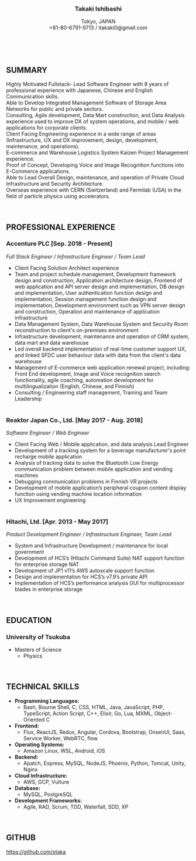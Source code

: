 <h3 align="center">Takaki Ishibashi</h3>
<p align="center">
  Tokyo, JAPAN<br>
  +81-80-6791-9713 / itakaki0@gmail.com
</p>
<br><br><br>

## SUMMARY
Highly Motivated Fullstack- Lead Software Engineer with 8 years of professional experience with Japanese, Chinese and English Communication skills.
<br>
Able to Develop Integrated Management Software of Storage Area Networks for public and private sectors.
<br>
Consulting, Agile development, Data Mart construction, and Data Analysis experience used to improve DX of system operations, and mobile / web applications for corporate clients.
<br>
Client Facing Engineering experience in a wide range of areas (Infrastructure, UX and DX improvement, design, development, maintenance, and operations).
<br>
E-commerce and Warehouse Logistics System Kaizen Project Management experience.
<br>
Proof of Concept, Developing Voice and Image Recognition functions into E-Commerce applications.
<br>
Able to Lead Overall Design, maintenance, and operation of Private Cloud Infrastructure and Security Architecture.
<br>
Overseas experience with CERN (Switzerland) and Fermilab (USA) in the field of particle physics using accelerators.
<br><br><br>

## PROFESSIONAL EXPERIENCE
### Accenture PLC [Sep. 2018 - Present]
_Full Stack Engineer / Infrastructure Engineer / Team Lead_
- Client Facing Solution Architect experience
- Team and project schedule management, Development framework design and construction, Application architecture design, Frontend of web application and API server design and implementation, DB design and implementation, User authentication function design and implementation, Session management function design and implementation, Development environment such as VPN server design and construction, Operation and maintenance of application infrastructure
- Data Management System, Data Warehouse System and Security Room reconstruction to client's on-premises environment
- Infrastructure development, maintenance and operation of CRM system, data mart and data warehouse
- Led overall backend implementation of real-time customer support UX, and linked SFDC user behaviour data with data from the client's data warehouse
- Management of E-commerce web application renewal project, including: Front End development, Image and Voice recognition search functionality, agile coaching, automation development for multilingualization (English, Chinese, and Finnish)
- Consulting / Engineering staff management, Training and Team Leadership
<br><br>

### Reaktor Japan Co., Ltd. [May 2017 - Aug. 2018]
_Software Engineer / Web Engineer_
- Client Facing Web / Mobile application, and data analysis Lead Engineer
- Development of a tracking system for a beverage manufacturer's point recharge mobile application
- Analysis of tracking data to solve the Bluetooth Low Energy communication problem between mobile application and vending machines
- Debugging communication problems in Finnish VR projects
- Development of mobile application’s peripheral coupon content display function using vending machine location information
- UX Improvement engineering
<br><br>

### Hitachi, Ltd. [Apr. 2013 - May 2017]
_Product Development Engineer / Infrastructure Engineer, Team Lead_
- System and Infrastructure Development / maintenance for local government
- Development of HCS’s (Hitachi Command Suite) NAT support function for enterprise storage NAT
- Development of JP1 v11’s AWS autoscale support function
- Design and implementation for HCS’s v7.9’s private API
- Implementation of HCS’s performance analysis GUI for multiprocessor blades in enterprise storage
<br><br><br>

## EDUCATION
### University of Tsukuba
- Masters of Science
  - Physics
<br><br><br>

## TECHNICAL SKILLS
- **Programming Languages:**
  - Bash, Bourne Shell, C, CSS, HTML, Java, JavaScript, PHP, TypeScript, Action Script, C++, Elixir, Go, Lua, MXML, Object-Oriented C
- **Frontend:**
  - Flux, ReactJS, Redux, Angular, Cordova, Bootstrap, OnsenUI, Saas, Service Worker, WebRTC, flow
- **Operating Systems:**
  - Amazon Linux, WSL, Android, iOS 
- **Backend:**
  - Apatch, Express, MySQL, NodeJS, Phoenix, Python, Tomcat, Unity, Nginx
- **Cloud Infrastructure:**
  - AWS, GCP, Vulture 
- **Database:**
  - MySQL, PostgreSQL
- **Development Frameworks:**
  - Agile, RAD, Scrum, TDD, Waterfall, SDD, XP
<br><br><br>

## GITHUB
https://github.com/xtaka
